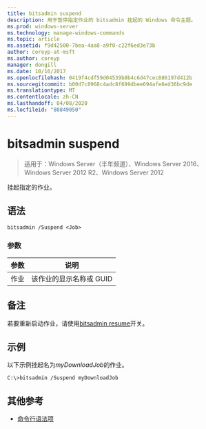 ```yaml
---
title: bitsadmin suspend
description: 用于暂停指定作业的 bitsadmin 挂起的 Windows 命令主题。
ms.prod: windows-server
ms.technology: manage-windows-commands
ms.topic: article
ms.assetid: f9d42500-7bea-4aa8-a9f0-c22f6ed3e73b
author: coreyp-at-msft
ms.author: coreyp
manager: dongill
ms.date: 10/16/2017
ms.openlocfilehash: 0419f4cdf59d04539b8b4c6d47cec886197d412b
ms.sourcegitcommit: b00d7c8968c4adc8f699dbee694afe6ed36bc9de
ms.translationtype: MT
ms.contentlocale: zh-CN
ms.lasthandoff: 04/08/2020
ms.locfileid: "80849050"
---
```

# <a name="bitsadmin-suspend"></a>bitsadmin suspend

> 适用于：Windows Server（半年频道）、Windows Server 2016、Windows Server 2012 R2、Windows Server 2012

挂起指定的作业。

## <a name="syntax"></a>语法

```
bitsadmin /Suspend <Job>
```

### <a name="parameters"></a>参数

|参数|说明|
|-------|--------|
|作业|该作业的显示名称或 GUID|

## <a name="remarks"></a>备注

若要重新启动作业，请使用[bitsadmin resume](bitsadmin-resume.md)开关。

## <a name="examples"></a><a name=BKMK_examples></a>示例

以下示例挂起名为*myDownloadJob*的作业。

```
C:\>bitsadmin /Suspend myDownloadJob
```

## <a name="additional-references"></a>其他参考

- [命令行语法项](command-line-syntax-key.md)
